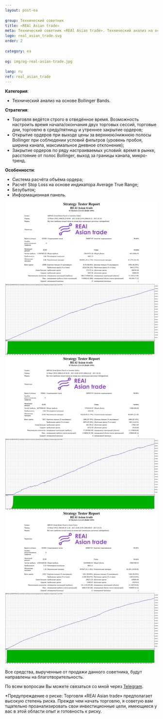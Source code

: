 ```yaml
---
layout: post-ea

group: Технический советник
title: «REAl Asian trade»
meta: Технический советник «REAl Asian trade». Технический анализ на основе Bollinger Bands. Все средства, вырученные от продажи данного советника, будут направлены на благотворительность.
logo: real_asian_trade.svg
order: 2

category: ea

og: img/og-real-asian-trade.jpg

lang: ru
ref: real_asian_trade
---
```


**Категория**:
  - Технический анализ на основе Bollinger Bands.

**Стратегия**:
  - Торговля ведётся строго в отведённое время. Возможность настроить время начала/окончания двух торговых сессий, торговые дни, торговлю в среду/пятницу и утреннее закрытие ордеров;
  - Открытие ордеров при выходе цены за верхнюю/нижнюю полосы Bollinger при соблюдении условий фильтров (уровень пробоя, ширина канала, максимальное дневное отклонение);
  - Закрытие ордеров по ряду настраиваемых условий: время в рынке, расстояние от полос Bollinger, выход за границы канала, микро-тренд.

**Особенности**:
  - Система расчёта объёма ордера;
  - Расчёт Stop Loss на основе индикатора Average True Range;
  - Безубыток;
  - Информационная панель.


<a data-fancybox="gallery" href="/img/ea/ru/GBPAUD_Strategy_Tester_Report_REAl_Asian_trade_(RUS).png"><img src="/img/ea/ru/GBPAUD_Strategy_Tester_Report_REAl_Asian_trade_(RUS).png" alt=""></a>
<a data-fancybox="gallery" href="/img/ea/ru/GBPAUD_Strategy_Tester_Report_Graph_REAl_Asian_trade_(RUS).png"><img src="/img/ea/ru/GBPAUD_Strategy_Tester_Report_Graph_REAl_Asian_trade_(RUS).png" alt=""></a>
<a data-fancybox="gallery" href="/img/ea/ru/GBPCAD_Strategy_Tester_Report_REAl_Asian_trade_(RUS).png"><img src="/img/ea/ru/GBPCAD_Strategy_Tester_Report_REAl_Asian_trade_(RUS).png" alt=""></a>
<a data-fancybox="gallery" href="/img/ea/ru/GBPCAD_Strategy_Tester_Report_Graph_REAl_Asian_trade_(RUS).png"><img src="/img/ea/ru/GBPCAD_Strategy_Tester_Report_Graph_REAl_Asian_trade_(RUS).png" alt=""></a>
<a data-fancybox="gallery" href="/img/ea/ru/GBPCHF_Strategy_Tester_Report_REAl_Asian_trade_(RUS).png"><img src="/img/ea/ru/GBPCHF_Strategy_Tester_Report_REAl_Asian_trade_(RUS).png" alt=""></a>
<a data-fancybox="gallery" href="/img/ea/ru/GBPCHF_Strategy_Tester_Report_Graph_REAl_Asian_trade_(RUS).png"><img src="/img/ea/ru/GBPCHF_Strategy_Tester_Report_Graph_REAl_Asian_trade_(RUS).png" alt=""></a>


<!-- Работу советника «REAl Asian trade» можно увидеть на видео.

<iframe width="560" height="315" src="https://www.youtube.com/embed/eoHqHGPLqW0" frameborder="0" allowfullscreen></iframe> -->


Все средства, вырученные от продажи данного советника, будут направлены на благотворительность.

По всем вопросам Вы можете связаться со мной через <a href="https://t.me/chutkoy" target="_blank">Telegram</a>.

*Предупреждение о риске: Торговля «REAl Asian trade» предполагает высокую степень риска. Прежде чем начать торговлю, я советую вам тщательно проанализировать свои инвестиционные цели, имеющиеся у вас в этой области опыт и готовность к риску.
